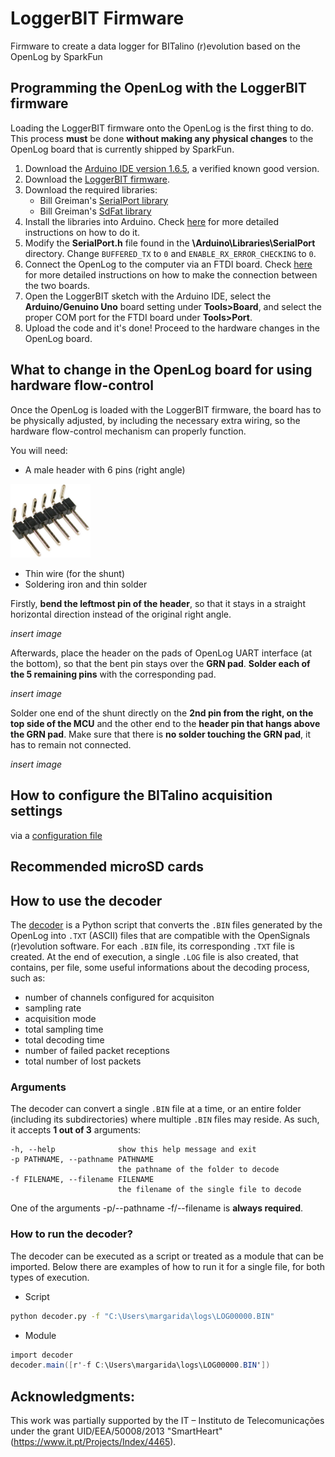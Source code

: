 # LoggerBIT Firmware
Firmware to create a data logger for BITalino (r)evolution based on the OpenLog by SparkFun

## Programming the OpenLog with the LoggerBIT firmware
Loading the LoggerBIT firmware onto the OpenLog is the first thing to do. This process **must** be done **without making any physical changes** to the OpenLog board that is currently shipped by SparkFun. 

1. Download the [Arduino IDE version 1.6.5](https://www.arduino.cc/en/Main/OldSoftwareReleases), a verified known good version.
2. Download the [LoggerBIT firmware](https://github.com/BITalinoWorld/firmware-loggerbit/blob/master/LoggerBIT_BIN.ino).
3. Download the required libraries:
   * Bill Greiman's [SerialPort library](https://github.com/greiman/SerialPort)
   * Bill Greiman's [SdFat library](https://github.com/greiman/SdFat)
4. Install the libraries into Arduino. Check [here](https://www.arduino.cc/en/Guide/Libraries) for more detailed instructions on how to do it.
5. Modify the **SerialPort.h** file found in the **\Arduino\Libraries\SerialPort** directory. Change `BUFFERED_TX` to `0` and `ENABLE_RX_ERROR_CHECKING` to `0`.
6. Connect the OpenLog to the computer via an FTDI board. Check [here](https://learn.sparkfun.com/tutorials/openlog-hookup-guide#hardware-hookup) for more detailed instructions on how to make the connection between the two boards.
7. Open the LoggerBIT sketch with the Arduino IDE, select the **Arduino/Genuino Uno** board setting under **Tools>Board**, and select the proper COM port for the FTDI board under **Tools>Port**.
8. Upload the code and it's done! Proceed to the hardware changes in the OpenLog board.

## What to change in the OpenLog board for using hardware flow-control
Once the OpenLog is loaded with the LoggerBIT firmware, the board has to be physically adjusted, by including the necessary extra wiring, so the hardware flow-control mechanism can properly function.

You will need:
* A male header with 6 pins (right angle)
 <img src="https://github.com/BITalinoWorld/firmware-loggerbit/blob/master/docs/images/5-way-header.jpg" width="128">

* Thin wire (for the shunt)
* Soldering iron and thin solder

Firstly, **bend the leftmost pin of the header**, so that it stays in a straight horizontal direction instead of the original right angle.

*insert image*

Afterwards, place the header on the pads of OpenLog UART interface (at the bottom), so that the bent pin stays over the **GRN pad**. **Solder each of the 5 remaining pins** with the corresponding pad.

*insert image*

Solder one end of the shunt directly on the **2nd pin from the right, on the top side of the MCU** and the other end to the **header pin that hangs above the GRN pad**. Make sure that there is **no solder touching the GRN pad**, it has to remain not connected.

*insert image*

## How to configure the BITalino acquisition settings

via a [configuration file](https://github.com/BITalinoWorld/firmware-loggerbit/blob/master/config.txt)

## Recommended microSD cards

## How to use the decoder

The [decoder](https://github.com/BITalinoWorld/firmware-loggerbit/blob/master/decoder.py) is a Python script that converts the `.BIN` files generated by the OpenLog into `.TXT` (ASCII) files that are compatible with the OpenSignals (r)evolution software. For each `.BIN` file, its corresponding `.TXT` file is created. At the end of execution, a single `.LOG` file is also created, that contains, per file, some useful informations about the decoding process, such as:
* number of channels configured for acquisiton
* sampling rate
* acquisition mode
* total sampling time
* total decoding time
* number of failed packet receptions
* total number of lost packets

### Arguments

The decoder can convert a single `.BIN` file at a time, or an entire folder (including its subdirectories) where multiple `.BIN` files may reside. As such, it accepts **1 out of 3** arguments:

```
-h, --help              show this help message and exit
-p PATHNAME, --pathname PATHNAME
                        the pathname of the folder to decode
-f FILENAME, --filename FILENAME
                        the filename of the single file to decode
```
One of the arguments -p/--pathname -f/--filename is **always required**.

### How to run the decoder?
The decoder can be executed as a script or treated as a module that can be imported. Below there are examples of how to run it for a single file, for both types of execution.  

* Script
```bash
python decoder.py -f "C:\Users\margarida\logs\LOG00000.BIN"
```

* Module
```c#
import decoder
decoder.main([r'-f C:\Users\margarida\logs\LOG00000.BIN'])
```

## Acknowledgments:
This work was partially supported by the IT – Instituto de Telecomunicações under the grant UID/EEA/50008/2013 "SmartHeart" (https://www.it.pt/Projects/Index/4465).
